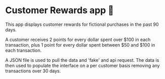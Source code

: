 # Customer Rewards app 🎁

This app displays customer rewards for fictional purchases in the past 90 days. 

A customer receives 2 points for every dollar spent over $100 in each transaction, plus 1 point for every dollar spent between $50 and $100 in each transaction.

A JSON file is used to pull the data and 'fake' and api request. The data is then used to populate the interface on a per customer basis removing any transactions over 30 days. 
